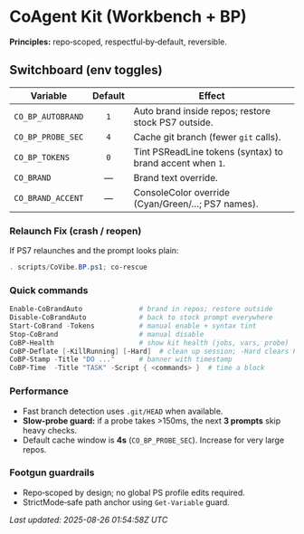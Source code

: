 # CoAgent Kit (Workbench + BP)

**Principles:** repo‑scoped, respectful‑by‑default, reversible.

## Switchboard (env toggles)
| Variable          | Default | Effect                                                        |
|-------------------|:------:|----------------------------------------------------------------|
| `CO_BP_AUTOBRAND` |  `1`   | Auto brand inside repos; restore stock PS7 outside.           |
| `CO_BP_PROBE_SEC` |  `4`   | Cache git branch (fewer `git` calls).                         |
| `CO_BP_TOKENS`    |  `0`   | Tint PSReadLine tokens (syntax) to brand accent when `1`.     |
| `CO_BRAND`        |   —    | Brand text override.                                          |
| `CO_BRAND_ACCENT` |   —    | ConsoleColor override (Cyan/Green/…; PS7 names).              |

### Relaunch Fix (crash / reopen)
If PS7 relaunches and the prompt looks plain:
```powershell
. scripts/CoVibe.BP.ps1; co-rescue
```

### Quick commands
```powershell
Enable-CoBrandAuto              # brand in repos; restore outside
Disable-CoBrandAuto             # back to stock prompt everywhere
Start-CoBrand -Tokens           # manual enable + syntax tint
Stop-CoBrand                    # manual disable
CoBP-Health                     # show kit health (jobs, vars, probe)
CoBP-Deflate [-KillRunning] [-Hard]  # clean up session; -Hard clears PSReadLine history
CoBP-Stamp -Title "DO ..."      # banner with timestamp
CoBP-Time  -Title "TASK" -Script { <commands> }  # time a block
```

### Performance
- Fast branch detection uses `.git/HEAD` when available.
- **Slow‑probe guard:** if a probe takes >150ms, the next **3 prompts** skip heavy checks.
- Default cache window is **4s** (`CO_BP_PROBE_SEC`). Increase for very large repos.

### Footgun guardrails
- Repo‑scoped by design; no global PS profile edits required.
- StrictMode‑safe path anchor using `Get-Variable` guard.

_Last updated: 2025-08-26 01:54:58Z UTC_
